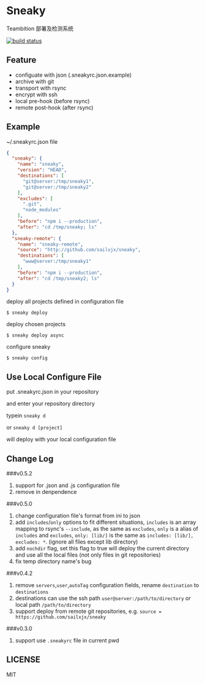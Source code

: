 Sneaky
=======

Teambition 部署及检测系统

[![build status](https://api.travis-ci.org/sailxjx/sneaky.png)](https://travis-ci.org/sailxjx/sneaky)

## Feature

* configuate with json (.sneakyrc.json.example)
* archive with git
* transport with rsync
* encrypt with ssh
* local pre-hook (before rsync)
* remote post-hook (after rsync)

## Example

~/.sneakyrc.json file

```json
{
  "sneaky": {
    "name": "sneaky",
    "version": "HEAD",
    "destinations": [
      "git@server:/tmp/sneaky1",
      "git@server:/tmp/sneaky2"
    ],
    "excludes": [
      ".git",
      "node_modules"
    ],
    "before": "npm i --production",
    "after": "cd /tmp/sneaky; ls"
  },
  "sneaky-remote": {
    "name": "sneaky-remote",
    "source": "http://github.com/sailxjx/sneaky",
    "destinations": [
      "www@server:/tmp/sneaky1"
    ],
    "before": "npm i --production",
    "after": "cd /tmp/sneaky2; ls"
  }
}
```

deploy all projects defined in configuration file
```
$ sneaky deploy
```

deploy chosen projects
```
$ sneaky deploy async
```

configure sneaky
```
$ sneaky config
```

## Use Local Configure File

put .sneakyrc.json in your repository

and enter your repository directory

typein `sneaky d`

or `sneaky d [project]`

will deploy with your local configuration file

## Change Log

###v0.5.2
1. support for .json and .js configuration file
2. remove in denpendence

###v0.5.0
1. change configuration file's format from ini to json
2. add `includes`/`only` options to fit different situations, `includes` is an array mapping to rsync's `--include`, as the same as `excludes`, `only` is a alias of `includes` and `excludes`, `only: [lib/]` is the same as `includes: [lib/], excludes: *`. (ignore all files except lib directory)
3. add `nochdir` flag, set this flag to true will deploy the current directory and use all the local files (not only files in git repositories)
4. fix temp directory name's bug

###v0.4.2
1. remove `servers`,`user`,`autoTag` configuration fields, rename `destination` to `destinations`
2. destinations can use the ssh path `user@server:/path/to/directory` or local path `/path/to/directory`
3. support deploy from remote git repositories, e.g. `source = https://github.com/sailxjx/sneaky`

###v0.3.0
1. support use `.sneakyrc` file in current pwd

## LICENSE
MIT
